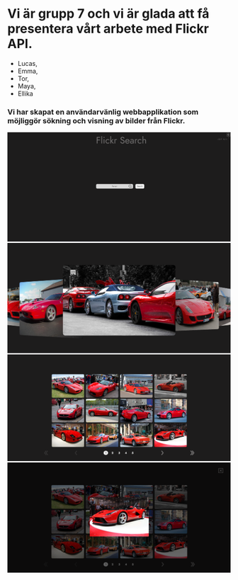 # Vi är grupp 7 och vi är glada att få presentera vårt arbete med Flickr API.

- Lucas,
- Emma,
- Tor,
- Maya,
- Ellika

### Vi har skapat en användarvänlig webbapplikation som möjliggör sökning och visning av bilder från Flickr.

![Preview-image-1](/images/flickr-1.png)
![Preview-image-2](/images/flickr-2.png)
![Preview-image-3](/images/flickr-3.png)
![Preview-image-4](/images/flickr-4.png)
